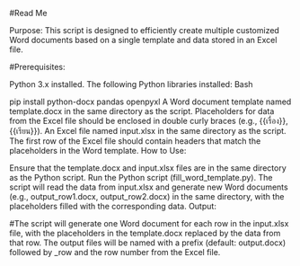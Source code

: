 #Read Me

Purpose: This script is designed to efficiently create multiple customized Word documents based on a single template and data stored in an Excel file.

#Prerequisites:

Python 3.x installed.
The following Python libraries installed:
Bash

pip install python-docx pandas openpyxl
A Word document template named template.docx in the same directory as the script. Placeholders for data from the Excel file should be enclosed in double curly braces (e.g., {{เรื่อง}}, {{เรียน}}).
An Excel file named input.xlsx in the same directory as the script. The first row of the Excel file should contain headers that match the placeholders in the Word template.
How to Use:

Ensure that the template.docx and input.xlsx files are in the same directory as the Python script.
Run the Python script (fill_word_template.py).
The script will read the data from input.xlsx and generate new Word documents (e.g., output_row1.docx, output_row2.docx) in the same directory, with the placeholders filled with the corresponding data.
Output:

#The script will generate one Word document for each row in the input.xlsx file, with the placeholders in the template.docx replaced by the data from that row. The output files will be named with a prefix (default: output.docx) followed by _row and the row number from the Excel file.
